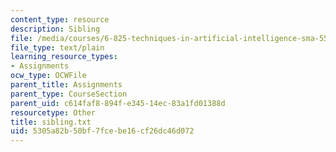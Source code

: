 ```yaml
---
content_type: resource
description: Sibling
file: /media/courses/6-825-techniques-in-artificial-intelligence-sma-5504-fall-2002/5305a82b50bf7fcebe16cf26dc46d072_sibling.txt
file_type: text/plain
learning_resource_types:
- Assignments
ocw_type: OCWFile
parent_title: Assignments
parent_type: CourseSection
parent_uid: c614faf8-894f-e345-14ec-83a1fd01388d
resourcetype: Other
title: sibling.txt
uid: 5305a82b-50bf-7fce-be16-cf26dc46d072
---
```

